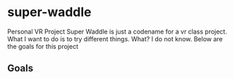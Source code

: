 # super-waddle
Personal VR Project
Super Waddle is just a codename for a vr class project. What I want to do is to try different things. What? I do not know.
Below are the goals for this project
## Goals
